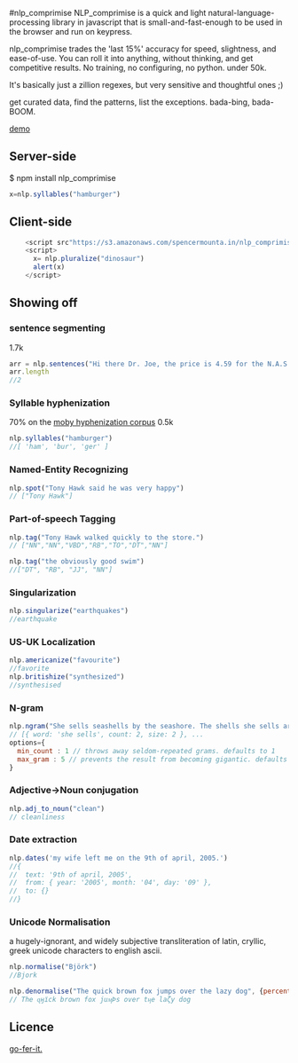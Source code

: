 #nlp_comprimise
NLP_comprimise is a quick and light natural-language-processing library in javascript that is small-and-fast-enough to be used in the browser and run on keypress.

nlp_comprimise trades the 'last 15%' accuracy for speed, slightness, and ease-of-use. You can roll it into anything, without thinking, and get competitive results. No training, no configuring, no python. under 50k.

It's basically just a zillion regexes, but very sensitive and thoughtful ones ;)

get curated data, find the patterns, list the exceptions.
bada-bing, bada-BOOM.

[demo](https://s3.amazonaws.com/spencermounta.in/nlp_comprimise/index.html)

## Server-side

 $ npm install nlp_comprimise
```javascript
x=nlp.syllables("hamburger")
```

## Client-side
```javascript
	<script src"https://s3.amazonaws.com/spencermounta.in/nlp_comprimise/nlp.min.js"</script>
	<script>
	  x= nlp.pluralize("dinosaur")
	  alert(x)
	</script>
```

## Showing off

### sentence segmenting
1.7k
```javascript
arr = nlp.sentences("Hi there Dr. Joe, the price is 4.59 for the N.A.S.A. Ph.Ds. I hope that's fine, etc. and you can attend Feb. 8th.")
arr.length
//2
```
### Syllable hyphenization

70% on the [moby hyphenization corpus](http://www.gutenberg.org/dirs/etext02/mhyph10.zip)  0.5k
```javascript
nlp.syllables("hamburger")
//[ 'ham', 'bur', 'ger' ]
```
### Named-Entity Recognizing
```javascript
nlp.spot("Tony Hawk said he was very happy")
// ["Tony Hawk"]
```
### Part-of-speech Tagging
```javascript
nlp.tag("Tony Hawk walked quickly to the store.")
// ["NN","NN","VBD","RB","TO","DT","NN"]

nlp.tag("the obviously good swim")
//["DT", "RB", "JJ", "NN"]
```
### Singularization
```javascript
nlp.singularize("earthquakes")
//earthquake
```
### US-UK Localization
```javascript
nlp.americanize("favourite")
//favorite
nlp.britishize("synthesized")
//synthesised
```
### N-gram
```javascript
nlp.ngram("She sells seashells by the seashore. The shells she sells are surely seashells.", {min_count:1, max_size:5})
// [{ word: 'she sells', count: 2, size: 2 }, ...
options={
  min_count : 1 // throws away seldom-repeated grams. defaults to 1
  max_gram : 5 // prevents the result from becoming gigantic. defaults to 5
}
```

### Adjective->Noun conjugation
```javascript
nlp.adj_to_noun("clean")
// cleanliness
```

### Date extraction
```javascript
nlp.dates('my wife left me on the 9th of april, 2005.')
//{
//  text: '9th of april, 2005',
//  from: { year: '2005', month: '04', day: '09' },
//  to: {}
//}
```
### Unicode Normalisation
a hugely-ignorant, and widely subjective transliteration of latin, cryllic, greek unicode characters to english ascii.

```javascript
nlp.normalise("Björk")
//Bjork

nlp.denormalise("The quick brown fox jumps over the lazy dog", {percentage:50})
// The ɋӈїck brown fox juӎÞs over tӊe laζy dog
```



## Licence
[go-fer-it.](http://www.wtfpl.net/txt/copying/)